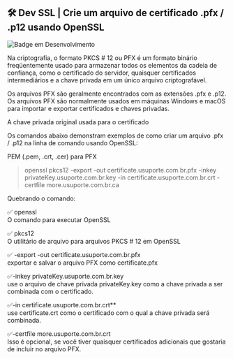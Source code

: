 ## 🛠 Dev SSL | Crie um arquivo de certificado .pfx / .p12 usando OpenSSL


![Badge em Desenvolvimento](http://img.shields.io/static/v1?label=STATUS&message=EM%20DESENVOLVIMENTO&color=GREEN&style=for-the-badge)


Na criptografia, o formato PKCS # 12 ou PFX é um formato binário freqüentemente usado para armazenar todos os elementos da cadeia de confiança, como o certificado do servidor, quaisquer certificados intermediários e a chave privada em um único arquivo criptografável.         

Os arquivos PFX são geralmente encontrados com as extensões .pfx e .p12. Os arquivos PFX são normalmente usados ​​em máquinas Windows e macOS para importar e exportar certificados e chaves privadas.

A chave privada original usada para o certificado



Os comandos abaixo demonstram exemplos de como criar um arquivo .pfx / .p12 na linha de comando usando OpenSSL:

PEM (.pem, .crt, .cer) para PFX

> openssl pkcs12 -export -out certificate.usuporte.com.br.pfx -inkey privateKey.usuporte.com.br.key -in certificate.usuporte.com.br.crt -certfile more.usuporte.com.br.ca

Quebrando o comando:

✅ openssl       
O comando para executar OpenSSL       

✅ pkcs12      
O utilitário de arquivo para arquivos PKCS # 12 em OpenSSL     

✅ -export -out certificate.usuporte.com.br.pfx        
exportar e salvar o arquivo PFX como certificate.pfx     

✅-inkey privateKey.usuporte.com.br.key      
use o arquivo de chave privada privateKey.key como a chave privada a ser combinada com o certificado.       

✅-in certificate.usuporte.com.br.crt**     
use certificate.crt como o certificado com o qual a chave privada será combinada.     

✅-certfile more.usuporte.com.br.crt     
Isso é opcional, se você tiver quaisquer certificados adicionais que gostaria de incluir no arquivo PFX.       